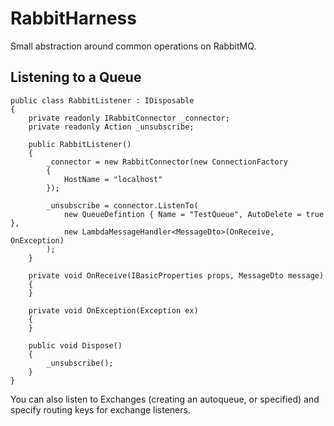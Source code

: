  # RabbitHarness
 Small abstraction around common operations on RabbitMQ.

 ## Listening to a Queue

```CSharp
public class RabbitListener : IDisposable
{
    private readonly IRabbitConnector _connector;
    private readonly Action _unsubscribe;

    public RabbitListener()
    {
        _connector = new RabbitConnector(new ConnectionFactory
        {
            HostName = "localhost"
        });

        _unsubscribe = connector.ListenTo(
            new QueueDefintion { Name = "TestQueue", AutoDelete = true },
            new LambdaMessageHandler<MessageDto>(OnReceive, OnException)
        );
    }

    private void OnReceive(IBasicProperties props, MessageDto message)
    {
    }

    private void OnException(Exception ex)
    {      
    }

    public void Dispose()
    {
        _unsubscribe();
    }
}
```

You can also listen to Exchanges (creating an autoqueue, or specified) and specify routing keys for exchange listeners.
